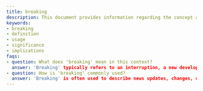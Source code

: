 ```yaml
---
title: breaking
description: This document provides information regarding the concept and implications of 'breaking' in various contexts, including its usage and significance.
keywords:
- breaking
- definition
- usage
- significance
- implications
faqs:
- question: What does 'breaking' mean in this context?
  answer: 'Breaking' typically refers to an interruption, a new development, or the act of separating something into parts. The exact meaning depends on the specific context where it is applied.
- question: How is 'breaking' commonly used?
  answer: 'Breaking' is often used to describe news updates, changes, or incidents that require immediate attention. It can also refer to physical separation or disruption within a process or system.
---
```

<breaking>
